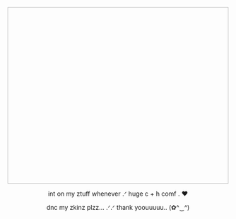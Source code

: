 <p align="center">
  <img width="500" height=400 ! scr= "https://github.com/user-attachments/assets/69b1cdc3-e80d-4add-9a39-dc0deb4d71c8"






</p>



<p align="center">
	int on my ztuff whenever .ᐟ huge c + h comf . ♥

<p align= "center">
dnc my zkinz plzz... .ᐟ.ᐟ thank yoouuuuu.. (✿^‿^)
